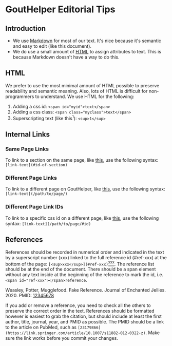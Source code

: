 # GoutHelper Editorial Tips

## <span id="introduction">Introduction</span>

- We use [Markdown](https://www.markdownguide.org/basic-syntax/) for most of our text. It's nice because it's semantic and easy to edit (like this document).
- We do use a small amount of [HTML](#html) to assign attributes to text. This is because Markdown doesn't have a way to do this.

## <span id="html">HTML</span>

We prefer to use the most minimal amount of HTML possible to preserve readability and semantic meaning. Also, lots of HTML is difficult for non-programmers to understand. We use HTML for the following:

1. Adding a css id: `<span id="myid">text</span>`
2. Adding a css class: `<span class="myclass">text</span>`
3. Superscripting text (like this<sup>1</sup>): `<sup>1</sup>`

## <span id="internal-links">Internal Links</span>

### <span id="same-page-links">Same Page Links</span>

To link to a section on the same page, like [this](#same-page-links), use the following syntax:
`[link-text](#id-of-section)`

### <span id="different-page-links">Different Page Links</span>

To link to a different page on GoutHelper, like [this](/home/), use the following syntax:
`[link-text](/path/to/page/)`

### <span id="different-page-link-ids">Different Page Link IDs</span>

To link to a specific css id on a different page, like [this](/home/#different-page-link-id), use the following syntax:
`[link-text](/path/to/page/#id)`

## <span id="references">References</span>

References should be recorded in numerical order and indicated in the text by a superscript number (xxx) linked to the full reference id (#ref-xxx) at the bottom of the page: `[<sup>xxx</sup>](#ref-xxx)`[<sup>xxx</sup>](#ref-xxx). The reference list should be at the end of the document. There should be a span element without any text inside at the beginning of the reference to mark the id, i.e. `<span id="ref-xxx"></span>reference`.

<span id="ref-xxx"></span>Weasley, Potter, Mugglefood. Fake Reference. Journal of Enchanted Jellies. 2020. PMID: [12345678](https://link.springer.com/article/10.1007/s11882-012-0322-z)

If you add or remove a reference, you need to check all the others to preserve the correct order in the text. References should be formatted however is easiest to grab the citation, but should include at least the first author, title, journal, year, and PMID as possible. The PMID should be a link to the article on PubMed, such as `[23179866](https://link.springer.com/article/10.1007/s11882-012-0322-z)`. Make sure the link works before you commit your changes.
